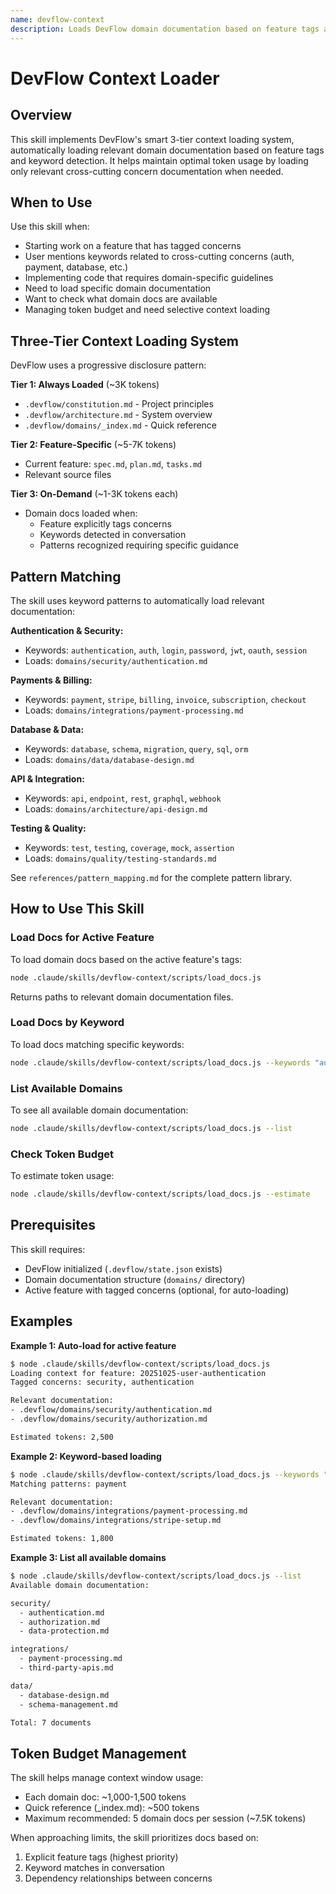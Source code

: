 ```yaml
---
name: devflow-context
description: Loads DevFlow domain documentation based on feature tags and keyword detection. Use when working on features to load relevant cross-cutting concern documentation.
---
```


# DevFlow Context Loader

## Overview

This skill implements DevFlow's smart 3-tier context loading system, automatically loading relevant domain documentation based on feature tags and keyword detection. It helps maintain optimal token usage by loading only relevant cross-cutting concern documentation when needed.

## When to Use

Use this skill when:
- Starting work on a feature that has tagged concerns
- User mentions keywords related to cross-cutting concerns (auth, payment, database, etc.)
- Implementing code that requires domain-specific guidelines
- Need to load specific domain documentation
- Want to check what domain docs are available
- Managing token budget and need selective context loading

## Three-Tier Context Loading System

DevFlow uses a progressive disclosure pattern:

**Tier 1: Always Loaded** (~3K tokens)
- `.devflow/constitution.md` - Project principles
- `.devflow/architecture.md` - System overview
- `.devflow/domains/_index.md` - Quick reference

**Tier 2: Feature-Specific** (~5-7K tokens)
- Current feature: `spec.md`, `plan.md`, `tasks.md`
- Relevant source files

**Tier 3: On-Demand** (~1-3K tokens each)
- Domain docs loaded when:
  - Feature explicitly tags concerns
  - Keywords detected in conversation
  - Patterns recognized requiring specific guidance

## Pattern Matching

The skill uses keyword patterns to automatically load relevant documentation:

**Authentication & Security:**
- Keywords: `authentication`, `auth`, `login`, `password`, `jwt`, `oauth`, `session`
- Loads: `domains/security/authentication.md`

**Payments & Billing:**
- Keywords: `payment`, `stripe`, `billing`, `invoice`, `subscription`, `checkout`
- Loads: `domains/integrations/payment-processing.md`

**Database & Data:**
- Keywords: `database`, `schema`, `migration`, `query`, `sql`, `orm`
- Loads: `domains/data/database-design.md`

**API & Integration:**
- Keywords: `api`, `endpoint`, `rest`, `graphql`, `webhook`
- Loads: `domains/architecture/api-design.md`

**Testing & Quality:**
- Keywords: `test`, `testing`, `coverage`, `mock`, `assertion`
- Loads: `domains/quality/testing-standards.md`

See `references/pattern_mapping.md` for the complete pattern library.

## How to Use This Skill

### Load Docs for Active Feature

To load domain docs based on the active feature's tags:

```bash
node .claude/skills/devflow-context/scripts/load_docs.js
```

Returns paths to relevant domain documentation files.

### Load Docs by Keyword

To load docs matching specific keywords:

```bash
node .claude/skills/devflow-context/scripts/load_docs.js --keywords "authentication database"
```

### List Available Domains

To see all available domain documentation:

```bash
node .claude/skills/devflow-context/scripts/load_docs.js --list
```

### Check Token Budget

To estimate token usage:

```bash
node .claude/skills/devflow-context/scripts/load_docs.js --estimate
```

## Prerequisites

This skill requires:
- DevFlow initialized (`.devflow/state.json` exists)
- Domain documentation structure (`domains/` directory)
- Active feature with tagged concerns (optional, for auto-loading)

## Examples

**Example 1: Auto-load for active feature**
```bash
$ node .claude/skills/devflow-context/scripts/load_docs.js
Loading context for feature: 20251025-user-authentication
Tagged concerns: security, authentication

Relevant documentation:
- .devflow/domains/security/authentication.md
- .devflow/domains/security/authorization.md

Estimated tokens: 2,500
```

**Example 2: Keyword-based loading**
```bash
$ node .claude/skills/devflow-context/scripts/load_docs.js --keywords "payment stripe"
Matching patterns: payment

Relevant documentation:
- .devflow/domains/integrations/payment-processing.md
- .devflow/domains/integrations/stripe-setup.md

Estimated tokens: 1,800
```

**Example 3: List all available domains**
```bash
$ node .claude/skills/devflow-context/scripts/load_docs.js --list
Available domain documentation:

security/
  - authentication.md
  - authorization.md
  - data-protection.md

integrations/
  - payment-processing.md
  - third-party-apis.md

data/
  - database-design.md
  - schema-management.md

Total: 7 documents
```

## Token Budget Management

The skill helps manage context window usage:
- Each domain doc: ~1,000-1,500 tokens
- Quick reference (_index.md): ~500 tokens
- Maximum recommended: 5 domain docs per session (~7.5K tokens)

When approaching limits, the skill prioritizes docs based on:
1. Explicit feature tags (highest priority)
2. Keyword matches in conversation
3. Dependency relationships between concerns

